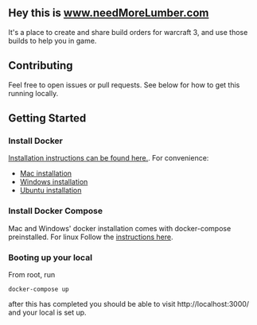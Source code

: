 ## Hey this is www.needMoreLumber.com

It's a place to create and share build orders for warcraft 3, and use those builds to help you in game.

## Contributing
Feel free to open issues or pull requests. See below for how to get this running locally.

## Getting Started

### Install Docker
[Installation instructions can be found here.](https://docs.docker.com/engine/installation/). For convenience:

* [Mac installation](https://docs.docker.com/docker-for-mac/install/)
* [Windows installation](https://docs.docker.com/docker-for-windows/install/)
* [Ubuntu installation](https://docs.docker.com/engine/installation/linux/docker-ce/ubuntu/)

### Install Docker Compose
Mac and Windows' docker installation comes with docker-compose preinstalled. For linux
Follow the [instructions here](https://docs.docker.com/compose/install/#install-compose).

### Booting up your local

From root, run

```
docker-compose up
```

after this has completed you should be able to visit http://localhost:3000/ and your local is set up.
